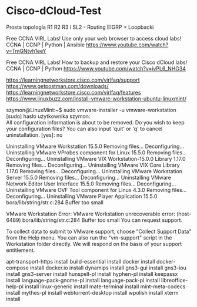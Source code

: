 # Cisco-dCloud-Test
Prosta topologia R1 R2 R3 i SL2 - Routing EIGRP + Loopbacki

Free CCNA VIRL Labs! Use only your web browser to access cloud labs! CCNA | CCNP | Python | Ansible
https://www.youtube.com/watch?v=TmGNtvh1eeY

Free CCNA VIRL Labs! How to backup and restore your Cisco dCloud labs! CCNA | CCNP | Python
https://www.youtube.com/watch?v=ivPL6_NHG34


https://learningnetworkstore.cisco.com/virlfaq/support
https://www.getpostman.com/downloads/
https://learningnetworkstore.cisco.com/virlfaq/features
https://www.linuxbuzz.com/install-vmware-workstation-ubuntu-linuxmint/

szymon@LinuxMint:~$ sudo vmware-installer -u vmware-workstation
[sudo] hasło użytkownika szymon:            
All configuration information is about to be removed. Do you wish to
keep your configuration files? You can also input 'quit' or 'q' to
cancel uninstallation. [yes]: no

Uninstalling VMware Workstation 15.5.0
Removing files...
Deconfiguring...
Uninstalling VMware VProbes component for Linux 15.5.0
Removing files...
Deconfiguring...
Uninstalling VMware VIX Workstation-15.0.0 Library 1.17.0
Removing files...
Deconfiguring...
Uninstalling VMware VIX Core Library 1.17.0
Removing files...
Deconfiguring...
Uninstalling VMware Workstation Server 15.5.0
Removing files...
Deconfiguring...
Uninstalling VMware Network Editor User Interface 15.5.0
Removing files...
Deconfiguring...
Uninstalling VMware OVF Tool component for Linux 4.3.0
Removing files...
Deconfiguring...
Uninstalling VMware Player Application 15.5.0
bora/lib/string/str.c:284 Buffer too small

VMware Workstation Error:
VMware Workstation unrecoverable error: (host-6489)
bora/lib/string/str.c:284 Buffer too small
You can request support.  

To collect data to submit to VMware support, choose "Collect Support Data" from the Help menu.
You can also run the "vm-support" script in the Workstation folder directly.
We will respond on the basis of your support entitlement.

apt-transport-https	install
build-essential	install
docker	install
docker-compose	install
docker.io	install
dynamips	install
gns3-gui	install
gns3-iou	install
gns3-server	install
hunspell-pl	install
hyphen-pl	install
keepassx	install
language-pack-gnome-pl	install
language-pack-pl	install
libreoffice-help-pl	install
linux-generic	install
mate-terminal	install
mint-meta-codecs	install
mythes-pl	install
webtorrent-desktop	install
wpolish	install
xterm	install
